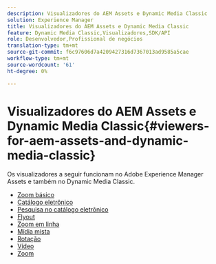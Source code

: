 ```yaml
---
description: Visualizadores do AEM Assets e Dynamic Media Classic
solution: Experience Manager
title: Visualizadores do AEM Assets e Dynamic Media Classic
feature: Dynamic Media Classic,Visualizadores,SDK/API
role: Desenvolvedor,Profissional de negócios
translation-type: tm+mt
source-git-commit: f6c97606d7a4209427316d7367013ad9585a5cae
workflow-type: tm+mt
source-wordcount: '61'
ht-degree: 0%

---
```



# Visualizadores do AEM Assets e Dynamic Media Classic{#viewers-for-aem-assets-and-dynamic-media-classic}

Os visualizadores a seguir funcionam no Adobe Experience Manager Assets e também no Dynamic Media Classic.

* [Zoom básico](c-html5-20-basic-zoom-viewer-about/c-html5-20-basic-zoom-viewer-about.md)
* [Catálogo eletrônico](c-html5-20-ecatalog-viewer-about/c-html5-20-ecatalog-viewer-about.md)
* [Pesquisa no catálogo eletrônico](c-html5-ecatsearch-viewer-about/c-html5-ecatsearch-viewer-about.md)
* [Flyout](c-html5-flyout-viewer-20-about/c-html5-flyout-viewer-20-about.md)
* [Zoom em linha](c-html5-inlinezoom-viewer-about/c-html5-inlinezoom-viewer-about.md)
* [Mídia mista](c-html5-mixedmedia-viewer-about/c-html5-mixedmedia-viewer-about.md)
* [Rotação](c-html5-spin-viewer-about/c-html5-spin-viewer-about.md)
* [Vídeo](c-html5-video-reference/c-html5-video-reference.md)
* [Zoom](c-html5-20-zoom-viewer-about/c-html5-20-zoom-viewer-about.md)

<!--Add others. The TOC levels in the viewers TOC doesn't seem quite right RB: FIXED-->